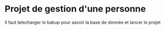 # Projet de gestion d'une personne
 Il faut telecharger le bakup pour aavoir la base de donnée et lancer le projet
